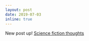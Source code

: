 ```yaml
---
layout: post
date: 2019-07-03
inline: true
---
```

New post up! [Science fiction thoughts](https://grep-aarkash.github.io/blog/2019/Why-do-I-not-enjoy-science-fiction?!/)
